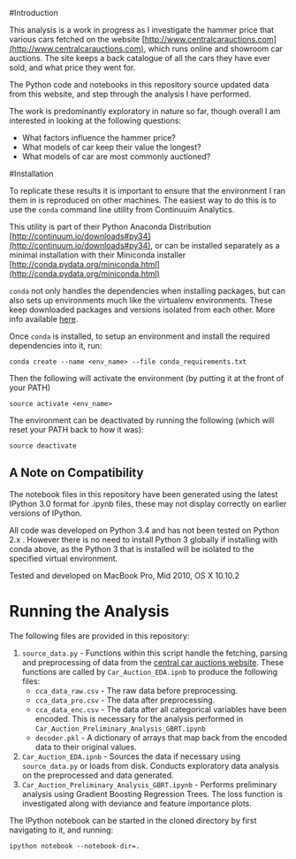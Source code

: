 #Introduction

This analysis is a work in progress as I investigate the hammer price that various cars fetched on the website 
[http://www.centralcarauctions.com](http://www.centralcarauctions.com), which runs online and showroom car auctions. The site keeps a back catalogue of all the cars they have ever sold, and what price they went for. 

The Python code and notebooks in this repository source updated data from this website, and step through the analysis I have performed. 

The work is predominantly exploratory in nature so far, though overall I am interested in looking at the following questions:

* What factors influence the hammer price?
* What models of car keep their value the longest?
* What models of car are most commonly auctioned?

#Installation

To replicate these results it is important to ensure that the environment I ran them in is reproduced on other machines. 
The easiest way to do this is to use the `conda` command line utility from Continuuim Analytics. 

This utility is part of their Python Anaconda Distribution [http://continuum.io/downloads#py34](http://continuum.io/downloads#py34), or can be installed separately as a minimal installation with their Miniconda installer [http://conda.pydata.org/miniconda.html](http://conda.pydata.org/miniconda.html)

`conda` not only handles the dependencies when installing packages, but can also sets up environments much like the virtualenv environments. These keep downloaded packages and versions isolated from each other. More info available [here](http://conda.pydata.org/docs/intro.html).

Once `conda` is installed, to setup an environment and install the required dependencies into it, run: 

```
conda create --name <env_name> --file conda_requirements.txt
```

Then the following will activate the environment (by putting it at the front of your PATH)

```
source activate <env_name>
```

The environment can be deactivated by running the following (which will reset your PATH back to how it was):

```
source deactivate
```

## A Note on Compatibility

The notebook files in this repository have been generated using the latest IPython 3.0 format for .ipynb files, these may not display correctly on earlier versions of IPython.  

All code was developed on Python 3.4 and has not been tested on Python 2.x . However there is no need to install Python 3 globally if installing with conda above, as the Python 3 that is installed will be isolated to the specified virtual environment. 

Tested and developed on MacBook Pro, Mid 2010, OS X 10.10.2

# Running the Analysis

The following files are provided in this repository:

1. `source_data.py`  -  Functions within this script handle the fetching, parsing and preprocessing of data from the [central car auctions website](http://www.centralcarauctions.com/trade/vehicles/price-guide/price-guide?page=1). These functions are called by `Car_Auction_EDA.ipnb` to produce the following files: 
    * `cca_data_raw.csv` - The raw data before preprocessing. 
    * `cca_data_pro.csv` - The data after preprocessing.
    * `cca_data_enc.csv` - The data after all categorical variables have been encoded. This is necessary for the analysis performed in `Car_Auction_Preliminary_Analysis_GBRT.ipynb`
    * `decoder.pkl` - A dictionary of arrays that map back from the encoded data to their original values. 
2. `Car_Auction_EDA.ipnb`  -  Sources the data if necessary using `source_data.py` or loads from disk. Conducts exploratory data analysis on the preprocessed and data generated.
3. `Car_Auction_Preliminary_Analysis_GBRT.ipynb`  -  Performs preliminary analysis using Gradient Boosting Regression Trees. The loss function is investigated along with deviance and feature importance plots. 

The IPython notebook can be started in the cloned directory by first navigating to it, and running:

```
ipython notebook --notebook-dir=.
```





